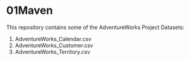 # 01Maven

This repository contains some of the AdventureWorks Project Datasets:
1. AdventureWorks_Calendar.csv
2. AdventureWorks_Customer.csv
3. AdventureWorks_Territory.csv
